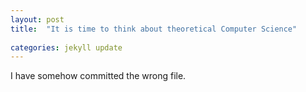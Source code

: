 ```yaml
---
layout: post
title:  "It is time to think about theoretical Computer Science"
 
categories: jekyll update
---
```

I have somehow committed the wrong file.
